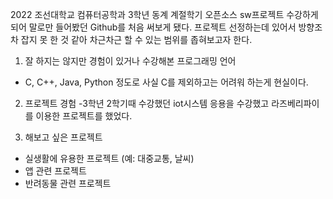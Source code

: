 

2022 조선대학교 컴퓨터공학과 3학년 동계 계절학기 오픈소스 sw프로젝트 수강하게 되어 말로만 들어봤던 Github를 처음 써보게 됐다.
프로젝트 선정하는데 있어서 방향조차 잡지 못 한 것 같아 차근차근 할 수 있는 범위를 좁혀보고자 한다.

 1) 잘 하지는 않지만 경험이 있거나 수강해본 프로그래밍 언어
   - C, C++, Java, Python 정도로 사실 C를 제외하고는 어려워 하는게 현실이다. 
   
 2) 프로젝트 경험
   -3학년 2학기때 수강했던 iot시스템 응용을 수강했고 라즈베리파이를 이용한 프로젝트를 했었다.
   
 3) 해보고 싶은 프로젝트 
   - 실생활에 유용한 프로젝트 (예: 대중교통, 날씨)
   - 앱 관련 프로젝트
   - 반려동물 관련 프로젝트

